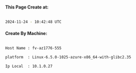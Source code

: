 
   
#### This Page Create at:

```bash

2024-11-24 - 10:42:48 UTC

```

#### Create By Machine:

```bash

Host Name : fv-az1776-555

platform  : Linux-6.5.0-1025-azure-x86_64-with-glibc2.35

Ip Local  : 10.1.0.27

```

